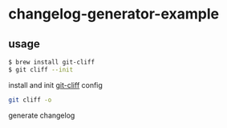 # changelog-generator-example

## usage
```sh
$ brew install git-cliff
$ git cliff --init
```
install and init [git-cliff](https://github.com/orhun/git-cliff) config

```sh
git cliff -o
```
generate changelog

